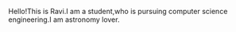   
  Hello!This is Ravi.I am a student,who is pursuing computer science engineering.I am astronomy lover.
